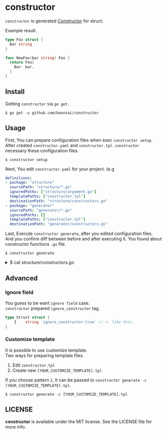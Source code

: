 # constructor
`constructor` is generated [Constructor](https://golang.org/doc/effective_go.html#composite_literals) for struct.

Example result.
```go
type Foo struct {
  Bar string
}

func NewFoo(bar string) Foo {
  return Foo{
    Bar: bar,
  }
}
```

## Install
Getting `constructor` via `go get`.

```shell
$ go get -u github.com/bannzai/constructor
```

## Usage
First, You can prepare configuration files when exec `constructor setup`. After created `constructor.yaml` and `constructor.tpl`.
`constructor` necessary these configuration files.

```shell
$ constructor setup
```

Next, You edit `constructor.yaml` for your project.  (e.g

```yaml
definitions:
- package: "structure"
  sourcePath: "structure/*.go"
  ignoredPaths: ["structure/argument.go"]
  templatePaths: ["constructor.tpl"]
  destinationPath: "structure/constructors.go"
- package: "generator"
  sourcePath: "generator/*.go"
  ignoredPaths: []
  templatePaths: ["constructor.tpl"]
  destinationPath: "generator/constructors.go"
```

Last, Execute `constructor generate`, after you edited configuration files.   
And you confirm diff between before and after executing it. You found  about constructor functions `.go` file.

```shell
$ constructor generate
```

<details>

<summary> $ cat structure/constructors.go </summary>

```go
// DO NOT EDIT THIS FILE.
// File generated by constructor.
// https://github.com/bannzai/constructor
package structure

// NewCodeStructure insitanciate Code
func NewCodeStructure(
        filePath Path,
        structs []Struct,
) Code {
        return Code{
                FilePath: filePath,
                Structs:  structs,
        }
}

// NewFieldStructure insitanciate Field
func NewFieldStructure(
        name string,
        _type string,
) Field {
        return Field{
                Name: name,
                Type: _type,
        }
}

// NewStructStructure insitanciate Struct
func NewStructStructure(
        fields []Field,
        name string,
) Struct {
        return Struct{
                Fields: fields,
                Name:   name,
        }
}

// NewDefinitionStructure insitanciate Definition
func NewDefinitionStructure(
        destinationPath Path,
        ignoredPaths []Path,
        _package string,
        sourcePath Path,
        templateFilePaths []Path,
) Definition {
        return Definition{
                DestinationPath:   destinationPath,
                IgnoredPaths:      ignoredPaths,
                Package:           _package,
                SourcePath:        sourcePath,
                TemplateFilePaths: templateFilePaths,
        }
}

// NewYamlStructure insitanciate Yaml
func NewYamlStructure(
        definitions []Definition,
) Yaml {
        return Yaml{
                Definitions: definitions,
        }
}
```

</details>

## Advanced
### Ignore field
You guess to be want `ignore field` case.  
`constructor` prepared `ignore_constructor` tag.

```go
type Struct struct {
	I    string `ignore_constructor:true` // <- like this.
}
```

### Customize template
It is possible to use customize template.  
Two ways for preparing template files.  

1. Edit `constructor.tpl`
2. Create new `[YOUR_CUSTOMIZE_TEMPLATE].tpl`

If you choose pattern `2`, It can be passed to `constructor generate -c [YOUR_CUSTOMIZE_TEMPLATE].tpl`.

```shell
$ constructor generate -c [YOUR_CUSTOMIZE_TEMPLATE].tpl
```

## LICENSE
**constructor** is available under the MIT license. See the LICENSE file for more info.
